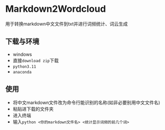 # Markdown2Wordcloud
用于转换markdown中文文件到txt并进行词频统计、词云生成
## 下载与环境
- windows
- 直接```download zip```下载
- ```python3.11```
- ```anaconda```
## 使用
- 将中文markdown文件改为命令行能识别的名称(如非必要别用中文文件名)
- 粘贴进下载的文件夹
- 进入终端
- 输入```python <你的markdown文件名> <统计显示词频的前几个词>```

